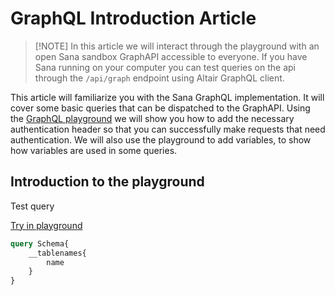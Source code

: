 # GraphQL Introduction Article

>[!NOTE] In this article we will interact through the playground with an open Sana sandbox GraphAPI accessible to everyone. If you have Sana running on your computer you can test queries on the api through the `/api/graph` endpoint using Altair GraphQL client.

This article will familiarize you with the Sana GraphQL implementation. It will cover some basic queries that can be dispatched to the GraphAPI.
Using the [GraphQL playground](playground.md) we will show you how to add the necessary authentication header so that you can successfully make requests that need authentication. We will also use the playground to add variables, to show how variables are used in some queries.

## Introduction to the playground

Test query

[Try in playground](playground.md?query=)

```graphql
query Schema{
    __tablenames{
        name
    }
}
```
